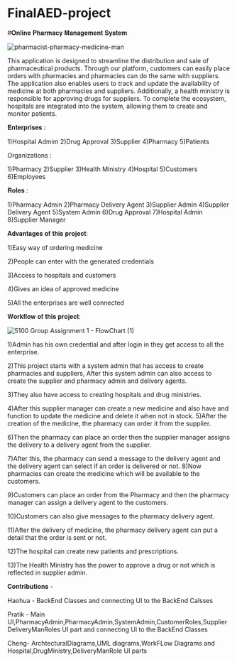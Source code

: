 # FinalAED-project

#𝐎𝐧𝐥𝐢𝐧𝐞 𝐏𝐡𝐚𝐫𝐦𝐚𝐜𝐲 𝐌𝐚𝐧𝐚𝐠𝐞𝐦𝐞𝐧𝐭 𝐒𝐲𝐬𝐭𝐞𝐦


![pharmacist-pharmacy-medicine-man](https://user-images.githubusercontent.com/123033270/233869601-91157a34-817a-4643-847c-6cf2fc2e8c74.jpg)


This application is designed to streamline the distribution and sale of pharmaceutical products. Through our platform, customers can easily place orders with pharmacies and pharmacies can do the same with suppliers. The application also enables users to track and update the availability of medicine at both pharmacies and suppliers. Additionally, a health ministry is responsible for approving drugs for suppliers. To complete the ecosystem, hospitals are integrated into the system, allowing them to create and monitor patients.
 


𝐄𝐧𝐭𝐞𝐫𝐩𝐫𝐢𝐬𝐞𝐬 :

1)Hospital Admim      2)Drug Approval       3)Supplier         4)Pharmacy      5)Patients
 
Organizations  :

1)Pharmacy      2)Supplier      3)Health Ministry        4)Hospital      5)Customers      6)Employees
 
𝐑𝐨𝐥𝐞𝐬 :

1)Pharmacy Admin     2)Pharmacy Delivery Agent         3)Supplier Admin        4)Supplier Delivery Agent        5)System Admin        6)Drug Approval
7)Hospital Admin        8)Supplier Manager
 
𝐀𝐝𝐯𝐚𝐧𝐭𝐚𝐠𝐞𝐬 𝐨𝐟 𝐭𝐡𝐢𝐬 𝐩𝐫𝐨𝐣𝐞𝐜𝐭:

1)Easy way of ordering medicine

2)People can enter with the generated credentials

3)Access to hospitals and customers

4)Gives an idea of approved medicine

5)All the enterprises are well connected
 
 
 
𝐖𝐨𝐫𝐤𝐟𝐥𝐨𝐰 𝐨𝐟 𝐭𝐡𝐢𝐬 𝐩𝐫𝐨𝐣𝐞𝐜𝐭:

![5100 Group Assignment 1 - FlowChart (1)](https://user-images.githubusercontent.com/123033270/233869632-e4a76c64-ca46-4312-a0f0-54cd001279dc.png)


1)Admin has his own credential and after login in they get access to all the enterprise.

2)This project starts with a system admin that has access to create pharmacies and suppliers, After this system admin can also access to create the supplier and pharmacy admin and delivery agents.

3)They also have access to creating hospitals and drug ministries.

4)After this supplier manager can create a new medicine and also have and function to update the medicine and delete it when not in stock.
5)After the creation of the medicine, the pharmacy can order it from the supplier.

6)Then the pharmacy can place an order then the supplier manager assigns the delivery to a delivery agent from the supplier.

7)After this, the pharmacy can send a message to the delivery agent and the delivery agent can select if an order is delivered or not.
8)Now pharmacies can create the medicine which will be available to the customers.

9)Customers can place an order from the Pharmacy and then the pharmacy manager can assign a delivery agent to the customers.

10)Customers can also give messages to the pharmacy delivery agent.

11)After the delivery of medicine, the pharmacy delivery agent can put a detail that the order is sent or not.

12)The hospital can create new patients and prescriptions.

13)The Health Ministry has the power to approve a drug or not which is reflected in supplier admin. 


𝐂𝐨𝐧𝐭𝐫𝐢𝐛𝐮𝐭𝐢𝐨𝐧𝐬 - 

Haohua - BackEnd Classes and connecting UI to the BackEnd Calsses

Pratik - Main UI,PharmacyAdmin,PharmacyAdmin,SystemAdmin,CustomerRoles,SupplierDeliveryManRoles UI part and connecting Ui to the BackEnd Classes

Cheng- ArchtecturalDiagrams,UML diagrams,WorkFLow Diagrams and Hospital,DrugMinistry,DeliveryManRole UI parts


